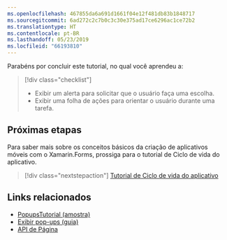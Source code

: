 ```yaml
---
ms.openlocfilehash: 467855da6a691d1661f04e12f481db83b1848717
ms.sourcegitcommit: 6ad272c2c7b0c3c30e375ad17ce6296ac1ce72b2
ms.translationtype: HT
ms.contentlocale: pt-BR
ms.lasthandoff: 05/23/2019
ms.locfileid: "66193810"
---
```

Parabéns por concluir este tutorial, no qual você aprendeu a:

> [!div class="checklist"]
> - Exibir um alerta para solicitar que o usuário faça uma escolha.
> - Exibir uma folha de ações para orientar o usuário durante uma tarefa.

## <a name="next-steps"></a>Próximas etapas

Para saber mais sobre os conceitos básicos da criação de aplicativos móveis com o Xamarin.Forms, prossiga para o tutorial de Ciclo de vida do aplicativo.

> [!div class="nextstepaction"]
> [Tutorial de Ciclo de vida do aplicativo](~/get-started/tutorials/app-lifecycle/index.yml)

## <a name="related-links"></a>Links relacionados

- [PopupsTutorial (amostra)](https://developer.xamarin.com/samples/xamarin-forms/GetStarted/Tutorials/PopupsTutorial)
- [Exibir pop-ups (guia)](~/xamarin-forms/user-interface/pop-ups.md)
- [API de Página](xref:Xamarin.Forms.Page)
